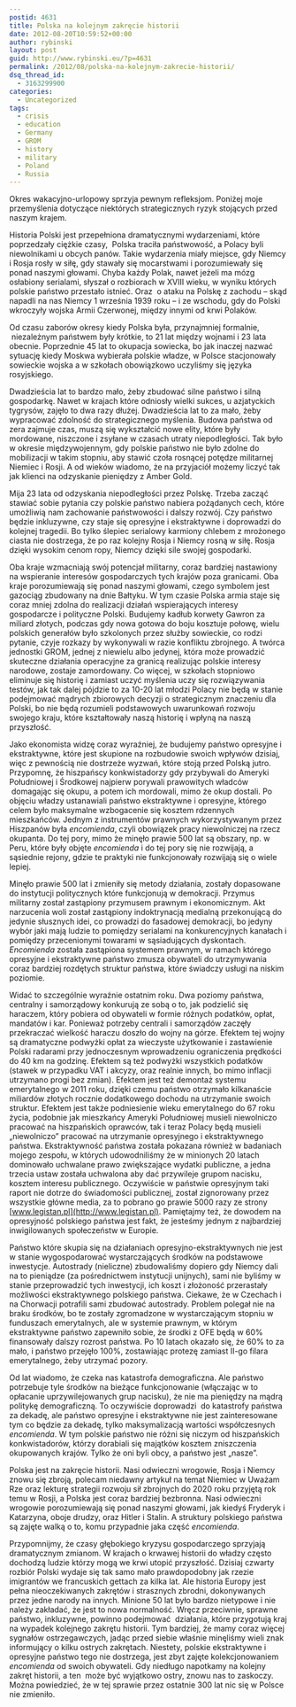 ```yaml
---
postid: 4631
title: Polska na kolejnym zakręcie historii
date: 2012-08-20T10:59:52+00:00
author: rybinski
layout: post
guid: http://www.rybinski.eu/?p=4631
permalink: /2012/08/polska-na-kolejnym-zakrecie-historii/
dsq_thread_id:
  - 3163299900
categories:
  - Uncategorized
tags:
  - crisis
  - education
  - Germany
  - GROM
  - history
  - military
  - Poland
  - Russia
---
```

Okres wakacyjno-urlopowy sprzyja pewnym refleksjom. Poniżej moje przemyślenia dotyczące niektórych strategicznych ryzyk stojących przed naszym krajem.

Historia Polski jest przepełniona dramatycznymi wydarzeniami, które poprzedzały ciężkie czasy,  Polska traciła państwowość, a Polacy byli niewolnikami u obcych panów. Takie wydarzenia miały miejsce, gdy Niemcy i Rosja rosły w siłę, gdy stawały się mocarstwami i porozumiewały się ponad naszymi głowami. Chyba każdy Polak, nawet jeżeli ma mózg osłabiony serialami, słyszał o rozbiorach w XVIII wieku, w wyniku których polskie państwo przestało istnieć. Oraz  o ataku na Polskę z zachodu – skąd napadli na nas Niemcy 1 września 1939 roku – i ze wschodu, gdy do Polski wkroczyły wojska Armii Czerwonej, między innymi od krwi Polaków.

Od czasu zaborów okresy kiedy Polska była, przynajmniej formalnie,  niezależnym państwem były krótkie, to 21 lat między wojnami i 23 lata obecnie. Poprzednie 45 lat to okupacja sowiecka, bo jak inaczej nazwać sytuację kiedy Moskwa wybierała polskie władze, w Polsce stacjonowały sowieckie wojska a w szkołach obowiązkowo uczyliśmy się języka rosyjskiego.

Dwadzieścia lat to bardzo mało, żeby zbudować silne państwo i silną gospodarkę. Nawet w krajach które odniosły wielki sukces, u azjatyckich tygrysów, zajęło to dwa razy dłużej. Dwadzieścia lat to za mało, żeby wypracować zdolność do strategicznego myślenia. Budowa państwa od zera zajmuje czas, muszą się wykształcić nowe elity, które były mordowane, niszczone i zsyłane w czasach utraty niepodległości. Tak było w okresie międzywojennym, gdy polskie państwo nie było zdolne do mobilizacji w takim stopniu, aby stawić czoła rosnącej potędze militarnej Niemiec i Rosji. A od wieków wiadomo, że na przyjaciół możemy liczyć tak jak klienci na odzyskanie pieniędzy z Amber Gold.

Mija 23 lata od odzyskania niepodległości przez Polskę. Trzeba zacząć stawiać sobie pytania czy polskie państwo nabiera pożądanych cech, które umożliwią nam zachowanie państwowości i dalszy rozwój. Czy państwo będzie inkluzywne, czy staje się opresyjne i ekstraktywne i doprowadzi do kolejnej tragedii. Bo tylko ślepiec serialowy karmiony chlebem z mrożonego ciasta nie dostrzega, że po raz kolejny Rosja i Niemcy rosną w siłę. Rosja dzięki wysokim cenom ropy, Niemcy dzięki sile swojej gospodarki.

<!--more-->

Oba kraje wzmacniają swój potencjał militarny, coraz bardziej nastawiony na wspieranie interesów gospodarczych tych krajów poza granicami. Oba kraje porozumiewają się ponad naszymi głowami, czego symbolem jest gazociąg zbudowany na dnie Bałtyku. W tym czasie Polska armia staje się coraz mniej zdolna do realizacji działań wspierających interesy gospodarcze i polityczne Polski. Budujemy kadłub korwety Gawron za miliard złotych, podczas gdy nowa gotowa do boju kosztuje połowę, wielu polskich generałów było szkolonych przez służby sowieckie, co rodzi pytanie, czyje rozkazy by wykonywali w razie konfliktu zbrojnego. A twórca jednostki GROM, jednej z niewielu albo jedynej, która może prowadzić skuteczne działania operacyjne za granicą realizując polskie interesy narodowe, zostaje zamordowany. Co więcej, w szkołach stopniowo eliminuje się historię i zamiast uczyć myślenia uczy się rozwiązywania testów, jak tak dalej pójdzie to za 10-20 lat młodzi Polacy nie będą w stanie podejmować mądrych zbiorowych decyzji o strategicznym znaczeniu dla Polski, bo nie będą rozumieli podstawowych uwarunkowań rozwoju swojego kraju, które kształtowały naszą historię i wpłyną na naszą przyszłość.

Jako ekonomista widzę coraz wyraźniej, że budujemy państwo opresyjne i ekstraktywne, które jest skupione na rozbudowie swoich wpływów dzisiaj, więc z pewnością nie dostrzeże wyzwań, które stoją przed Polską jutro. Przypomnę, że hiszpańscy konkwistadorzy gdy przybywali do Ameryki Południowej i Środkowej najpierw porywali prawowitych władców  domagając się okupu, a potem ich mordowali, mimo że okup dostali. Po objęciu władzy ustanawiali państwo ekstraktywne i opresyjne, którego celem było maksymalne wzbogacenie się kosztem rdzennych mieszkańców. Jednym z instrumentów prawnych wykorzystywanym przez Hiszpanów była _encomienda_, czyli obowiązek pracy niewolniczej na rzecz okupanta. Do tej pory, mimo że minęło prawie 500 lat są obszary, np. w Peru, które były objęte _encomienda_ i do tej pory się nie rozwijają, a sąsiednie rejony, gdzie te praktyki nie funkcjonowały rozwijają się o wiele lepiej.

Minęło prawie 500 lat i zmieniły się metody działania, zostały dopasowane do instytucji politycznych które funkcjonują w demokracji. Przymus militarny został zastąpiony przymusem prawnym i ekonomicznym. Akt narzucenia woli został zastąpiony indoktrynacją medialną przekonującą do jedynie słusznych idei, co prowadzi do fasadowej demokracji, bo jedyny wybór jaki mają ludzie to pomiędzy serialami na konkurencyjnych kanałach i pomiędzy przecenionymi towarami w sąsiadujących dyskontach. _Encomienda_ została zastąpiona systemem prawnym, w ramach którego opresyjne i ekstraktywne państwo zmusza obywateli do utrzymywania coraz bardziej rozdętych struktur państwa, które świadczy usługi na niskim poziomie.

Widać to szczególnie wyraźnie ostatnim roku. Dwa poziomy państwa, centralny i samorządowy konkurują ze sobą o to, jak podzielić się haraczem, który pobiera od obywateli w formie różnych podatków, opłat, mandatów i kar. Ponieważ potrzeby centrali i samorządów zaczęły przekraczać wielkość haraczu doszło do wojny na górze. Efektem tej wojny są dramatyczne podwyżki opłat za wieczyste użytkowanie i zastawienie Polski radarami przy jednoczesnym wprowadzeniu ograniczenia prędkości do 40 km na godzinę. Efektem są też podwyżki wszystkich podatków (stawek w przypadku VAT i akcyzy, oraz realnie innych, bo mimo inflacji utrzymano progi bez zmian). Efektem jest też demontaż systemu emerytalnego w 2011 roku, dzięki czemu państwo otrzymało kilkanaście miliardów złotych rocznie dodatkowego dochodu na utrzymanie swoich struktur. Efektem jest także podniesienie wieku emerytalnego do 67 roku życia, podobnie jak mieszkańcy Ameryki Południowej musieli niewolniczo pracować na hiszpańskich oprawców, tak i teraz Polacy będą musieli „niewolniczo” pracować na utrzymanie opresyjnego i ekstraktywnego państwa. Ekstraktywność państwa została pokazana również w badaniach mojego zespołu, w których udowodniliśmy że w minionych 20 latach dominowało uchwalane prawo zwiększające wydatki publiczne, a jedna trzecia ustaw została uchwalona aby dać przywileje grupom nacisku, kosztem interesu publicznego. Oczywiście w państwie opresyjnym taki raport nie dotrze do świadomości publicznej, został zignorowany przez wszystkie główne media, za to pobrano go prawie 5000 razy ze strony [www.legistan.pl](http://www.legistan.pl). Pamiętajmy też, że dowodem na opresyjność polskiego państwa jest fakt, że jesteśmy jednym z najbardziej inwigilowanych społeczeństw w Europie.

Państwo które skupia się na działaniach opresyjno-ekstraktywnych nie jest w stanie wygospodarować wystarczających środków na podstawowe inwestycje. Autostrady (nieliczne) zbudowaliśmy dopiero gdy Niemcy dali na to pieniądze (za pośrednictwem instytucji unijnych), sami nie byliśmy w stanie przeprowadzić tych inwestycji, ich koszt i złożoność przerastały możliwości ekstraktywnego polskiego państwa. Ciekawe, że w Czechach i na Chorwacji potrafili sami zbudować autostrady. Problem polegał nie na braku środków, bo te zostały zgromadzone w wystarczającym stopniu w funduszach emerytalnych, ale w systemie prawnym, w którym ekstraktywne państwo zapewniło sobie, że środki z OFE będą w 60% finansowały dalszy rozrost państwa. Po 10 latach okazało się, że 60% to za mało, i państwo przejęło 100%, zostawiając protezę zamiast II-go filara emerytalnego, żeby utrzymać pozory.

Od lat wiadomo, że czeka nas katastrofa demograficzna. Ale państwo potrzebuje tyle środków na bieżące funkcjonowanie (włączając w to opłacanie uprzywilejowanych grup nacisku), że nie ma pieniędzy na mądrą politykę demograficzną. To oczywiście doprowadzi  do katastrofy państwa za dekadę, ale państwo opresyjne i ekstraktywne nie jest zainteresowane tym co będzie za dekadę, tylko maksymalizacją wartości współczesnych _encomienda_. W tym polskie państwo nie różni się niczym od hiszpańskich konkwistadorów, którzy dorabiali się majątków kosztem zniszczenia okupowanych krajów. Tylko że oni byli obcy, a państwo jest „nasze”.

Polska jest na zakręcie historii. Nasi odwieczni wrogowie, Rosja i Niemcy znowu się zbroją, polecam niedawny artykuł na temat Niemiec w Uważam Rze oraz lekturę strategii rozwoju sił zbrojnych do 2020 roku przyjętą rok temu w Rosji, a Polska jest coraz bardziej bezbronna. Nasi odwieczni wrogowie porozumiewają się ponad naszymi głowami, jak kiedyś Fryderyk i Katarzyna, oboje drudzy, oraz Hitler i Stalin. A struktury polskiego państwa są zajęte walką o to, komu przypadnie jaka część _encomienda_.

Przypomnijmy, że czasy głębokiego kryzysu gospodarczego sprzyjają dramatycznym zmianom. W krajach o krwawej historii do władzy często dochodzą ludzie którzy mogą we krwi utopić przyszłość. Dzisiaj czwarty rozbiór Polski wydaje się tak samo mało prawdopodobny jak rzezie imigrantów we francuskich gettach za kilka lat. Ale historia Europy jest pełna nieoczekiwanych zakrętów i strasznych zbrodni, dokonywanych przez jedne narody na innych. Minione 50 lat było bardzo nietypowe i nie należy zakładać, że jest to nowa normalność. Wręcz przeciwnie, sprawne państwo, inkluzywne, powinno podejmować  działania, które przygotują kraj na wypadek kolejnego zakrętu historii. Tym bardziej, że mamy coraz więcej sygnałów ostrzegawczych, jadąc przed siebie właśnie minęliśmy wieli znak informujący o kilku ostrych zakrętach. Niestety, polskie ekstraktywne i opresyjne państwo tego nie dostrzega, jest zbyt zajęte kolekcjonowaniem _encomienda_ od swoich obywateli. Gdy niedługo napotkamy na kolejny zakręt historii, a ten  może być wyjątkowo ostry, znowu nas to zaskoczy. Można powiedzieć, że w tej sprawie przez ostatnie 300 lat nic się w Polsce nie zmieniło.
